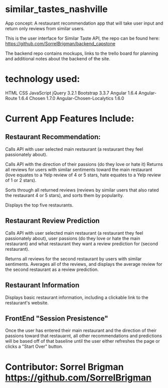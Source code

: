 # similar_tastes_nashville


App concept: A restaurant recommendation app that will take user input and return only reviews from similar users.

This is the user interface for Similar Taste API, the repo can be found here:
https://github.com/SorrelBrigman/backend_capstone

The backend repo contains mockups, links to the trello board for planning and additional notes about the backend of the site.

# technology used:

HTML
CSS
JavaScript
jQuery 3.2.1
Bootstrap 3.3.7
Angular 1.6.4
Angular-Route 1.6.4
Chosen 1.7.0
Angular-Chosen-Localytics 1.6.0


# Current App Features Include:

## Restaurant Recommendation:
  Calls API with user selected main restaurant (a restaurant they feel passionately about).

  Calls API with the direction of their passions (do they love or hate it)
  Returns all reviews for users with similar sentiments toward the main restaurant (love equates to a Yelp review of 4 or 5 stars, hate equates to a Yelp review of 1 or 2 stars).

  Sorts through all returned reviews (reviews by similar users that also rated the restaurant 4 or 5 stars), and sorts them by popularity.

  Displays the top five restaurants.

## Restaurant Review Prediction
  Calls API with user selected main restaurant (a restaurant they feel passionately about), user passions (do they love or hate the main restaurant) and what restaurant they want a review prediction for (second restaurant).

  Returns all reviews for the second restaurant by users with similar sentiments.
  Averages all of the reviews, and displays the average review for the second restaurant as a review prediction.

## Restaurant Information
  Displays basic restaurant information, including a clickable link to the restaurant's website.

## FrontEnd "Session Presistence"
  Once the user has entered their main restaurant and the direction of their passions toward that restauarnt, all other recommendations and predictions will be based off of that baseline until the user either refreshes the page or clicks a "Start Over" button.


# Contributor: Sorrel Brigman https://github.com/SorrelBrigman
